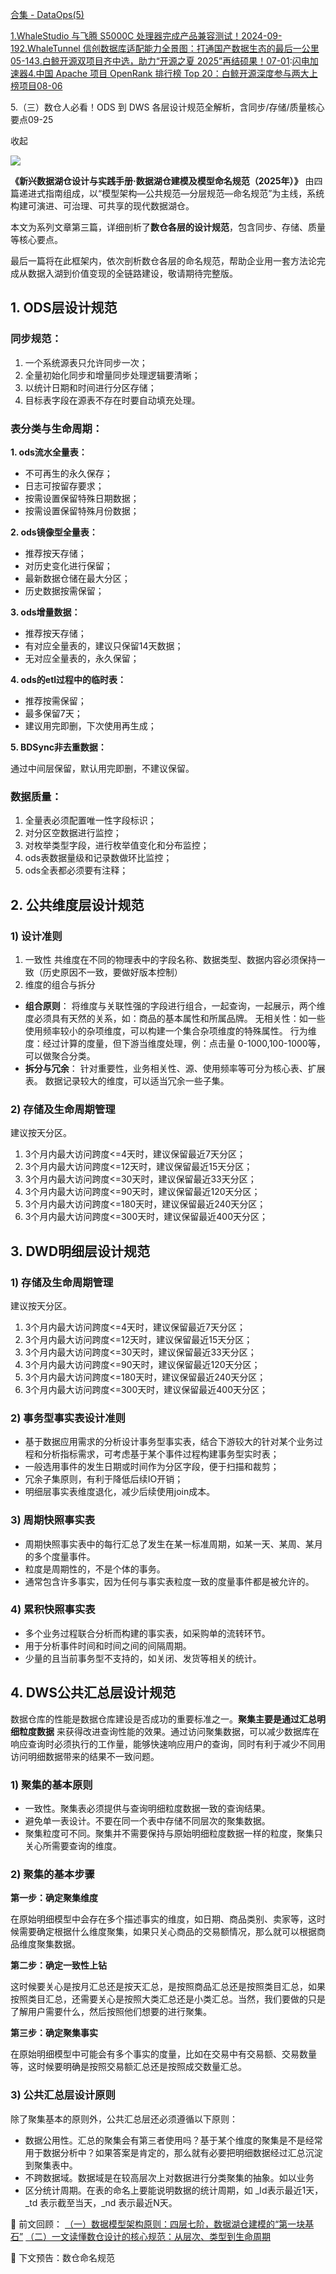 [合集 - DataOps(5)](https://github.com)

[1.WhaleStudio 与飞腾 S5000C 处理器完成产品兼容测试！2024-09-19](https://github.com/seatunnel/p/18420087)[2.WhaleTunnel 信创数据库适配能力全景图：打通国产数据生态的最后一公里05-14](https://github.com/seatunnel/p/18876075)[3.白鲸开源双项目齐中选，助力“开源之夏 2025”再结硕果！07-01](https://github.com/seatunnel/p/18959619):[闪电加速器](https://sitawa.org)[4.中国 Apache 项目 OpenRank 排行榜 Top 20：白鲸开源深度参与两大上榜项目08-06](https://github.com/seatunnel/p/19025496)

5.（三）数仓人必看！ODS 到 DWS 各层设计规范全解析，含同步/存储/质量核心要点09-25

收起

![](https://openwrite-whaleops.oss-cn-zhangjiakou.aliyuncs.com/2025/09/22/17585271593586.jpg)

**《新兴数据湖仓设计与实践手册·数据湖仓建模及模型命名规范（2025年）》** 由四篇递进式指南组成，以“模型架构—公共规范—分层规范—命名规范”为主线，系统构建可演进、可治理、可共享的现代数据湖仓。

本文为系列文章第三篇，详细剖析了**数仓各层的设计规范**，包含同步、存储、质量等核心要点。

最后一篇将在此框架内，依次剖析数仓各层的命名规范，帮助企业用一套方法论完成从数据入湖到价值变现的全链路建设，敬请期待完整版。

## 1. ODS层设计规范

### 同步规范：

1. 一个系统源表只允许同步一次；
2. 全量初始化同步和增量同步处理逻辑要清晰；
3. 以统计日期和时间进行分区存储；
4. 目标表字段在源表不存在时要自动填充处理。

### 表分类与生命周期：

**1. ods流水全量表：**

* 不可再生的永久保存；
* 日志可按留存要求；
* 按需设置保留特殊日期数据；
* 按需设置保留特殊月份数据；

**2. ods镜像型全量表：**

* 推荐按天存储；
* 对历史变化进行保留；
* 最新数据仓储在最大分区；
* 历史数据按需保留；

**3. ods增量数据：**

* 推荐按天存储；
* 有对应全量表的，建议只保留14天数据；
* 无对应全量表的，永久保留；

**4. ods的etl过程中的临时表：**

* 推荐按需保留；
* 最多保留7天；
* 建议用完即删，下次使用再生成；

**5. BDSync非去重数据：**

通过中间层保留，默认用完即删，不建议保留。

### 数据质量：

1. 全量表必须配置唯一性字段标识；
2. 对分区空数据进行监控；
3. 对枚举类型字段，进行枚举值变化和分布监控；
4. ods表数据量级和记录数做环比监控；
5. ods全表都必须要有注释；

## 2. 公共维度层设计规范

### 1) 设计准则

1. 一致性
   共维度在不同的物理表中的字段名称、数据类型、数据内容必须保持一致（历史原因不一致，要做好版本控制）
2. 维度的组合与拆分

* **组合原则**：
  将维度与关联性强的字段进行组合，一起查询，一起展示，两个维度必须具有天然的关系，如：商品的基本属性和所属品牌。
  无相关性：如一些使用频率较小的杂项维度，可以构建一个集合杂项维度的特殊属性。
  行为维度：经过计算的度量，但下游当维度处理，例：点击量 0-1000,100-1000等，可以做聚合分类。
* **拆分与冗余**：
  针对重要性，业务相关性、源、使用频率等可分为核心表、扩展表。
  数据记录较大的维度，可以适当冗余一些子集。

### 2) 存储及生命周期管理

建议按天分区。

1. 3个月内最大访问跨度<=4天时，建议保留最近7天分区；
2. 3个月内最大访问跨度<=12天时，建议保留最近15天分区；
3. 3个月内最大访问跨度<=30天时，建议保留最近33天分区；
4. 3个月内最大访问跨度<=90天时，建议保留最近120天分区；
5. 3个月内最大访问跨度<=180天时，建议保留最近240天分区；
6. 3个月内最大访问跨度<=300天时，建议保留最近400天分区；

## 3. DWD明细层设计规范

### 1) 存储及生命周期管理

建议按天分区。

1. 3个月内最大访问跨度<=4天时，建议保留最近7天分区；
2. 3个月内最大访问跨度<=12天时，建议保留最近15天分区；
3. 3个月内最大访问跨度<=30天时，建议保留最近33天分区；
4. 3个月内最大访问跨度<=90天时，建议保留最近120天分区；
5. 3个月内最大访问跨度<=180天时，建议保留最近240天分区；
6. 3个月内最大访问跨度<=300天时，建议保留最近400天分区；

### 2) 事务型事实表设计准则

* 基于数据应用需求的分析设计事务型事实表，结合下游较大的针对某个业务过程和分析指标需求，可考虑基于某个事件过程构建事务型实时表；
* 一般选用事件的发生日期或时间作为分区字段，便于扫描和裁剪；
* 冗余子集原则，有利于降低后续IO开销；
* 明细层事实表维度退化，减少后续使用join成本。

### 3) 周期快照事实表

* 周期快照事实表中的每行汇总了发生在某一标准周期，如某一天、某周、某月的多个度量事件。
* 粒度是周期性的，不是个体的事务。
* 通常包含许多事实，因为任何与事实表粒度一致的度量事件都是被允许的。

### 4) 累积快照事实表

* 多个业务过程联合分析而构建的事实表，如采购单的流转环节。
* 用于分析事件时间和时间之间的间隔周期。
* 少量的且当前事务型不支持的，如关闭、发货等相关的统计。

## 4. DWS公共汇总层设计规范

数据仓库的性能是数据仓库建设是否成功的重要标准之一。**聚集主要是通过汇总明细粒度数据** 来获得改进查询性能的效果。通过访问聚集数据，可以减少数据库在响应查询时必须执行的工作量，能够快速响应用户的查询，同时有利于减少不同用访问明细数据带来的结果不一致问题。

### 1) 聚集的基本原则

* 一致性。聚集表必须提供与查询明细粒度数据一致的查询结果。
* 避免单一表设计。不要在同一个表中存储不同层次的聚集数据。
* 聚集粒度可不同。聚集并不需要保持与原始明细粒度数据一样的粒度，聚集只关心所需要查询的维度。

### 2) 聚集的基本步骤

**第一步：确定聚集维度**

在原始明细模型中会存在多个描述事实的维度，如日期、商品类别、卖家等，这时候需要确定根据什么维度聚集，如果只关心商品的交易额情况，那么就可以根据商品维度聚集数据。

**第二步：确定一致性上钻**

这时候要关心是按月汇总还是按天汇总，是按照商品汇总还是按照类目汇总，如果按照类目汇总，还需要关心是按照大类汇总还是小类汇总。当然，我们要做的只是了解用户需要什么，然后按照他们想要的进行聚集。

**第三步：确定聚集事实**

在原始明细模型中可能会有多个事实的度量，比如在交易中有交易额、交易数量等，这时候要明确是按照交易额汇总还是按照成交数量汇总。

### 3) 公共汇总层设计原则

除了聚集基本的原则外，公共汇总层还必须遵循以下原则：

* 数据公用性。汇总的聚集会有第三者使用吗？基于某个维度的聚集是不是经常用于数据分析中？如果答案是肯定的，那么就有必要把明细数据经过汇总沉淀到聚集表中。
* 不跨数据域。数据域是在较高层次上对数据进行分类聚集的抽象。如以业务
* 区分统计周期。在表的命名上要能说明数据的统计周期，如 \_Id表示最近1天，\_td 表示截至当天，\_nd 表示最近N天。

🫱 前文回顾：
[（一）数据模型架构原则：四层七阶，数据湖仓建模的“第一块基石”](https://github.com)
[（二）一文读懂数仓设计的核心规范：从层次、类型到生命周期](https://github.com)

🫱 下文预告：数仓命名规范
